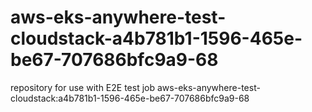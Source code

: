 # aws-eks-anywhere-test-cloudstack-a4b781b1-1596-465e-be67-707686bfc9a9-68
repository for use with E2E test job aws-eks-anywhere-test-cloudstack:a4b781b1-1596-465e-be67-707686bfc9a9-68
